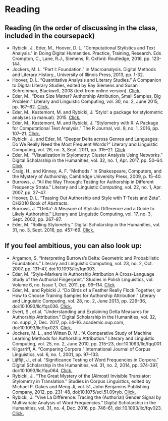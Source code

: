 # Reading

## Reading (in the order of discussing in the class, included in the coursepack)
* Rybicki, J., Eder, M., Hoover, D. L. "Computational Stylistics and Text Analysis." in Doing Digital Humanities. Practice, Training, Research. Eds Crompton, C., Lane, R.J., Siemens, R. Oxford: Routledge, 2016, pp. 123-144.  
* Jockers, M. L. “Part I: Foundation.” in Macroanalysis. Digital Methods and Literary History., University of Illinois Press, 2013, pp. 1-32.  
* Hoover, D. L. “Quantitative Analysis and Literary Studies.” A Companion to Digital Literary Studies, edited by Ray Siemens and Susan Schreibman, Blackwell, 2008 (text from online version). [Click.](http://digitalhumanities.org:3030/companion/view?docId=blackwell/9781405148641/9781405148641.xml&chunk.id=ss1-6-9&toc.depth=1&toc.id=ss1-6-9&brand=9781405148641_brand)  
* Eder, M.. “Does Size Matter? Authorship Attribution, Small Samples, Big Problem.” Literary and Linguistic Computing, vol. 30, no. 2, June 2015, pp. 167–82. [Click.](https://github.com/computationalstylistics/preprints/blob/master/Eder_Does_size_matter.pdf)
* Eder, M., Kestemont, M. and Rybicki, J. ‘Stylo’: a package for stylometric analyses (a manual). 2015. [Click.](https://4bc8d809-a-62cb3a1a-s-sites.googlegroups.com/site/computationalstylistics/stylo/stylo_howto.pdf?attachauth=ANoY7cocbE3WcOqr6FeLUxzPwxzaYjZKsOFk-KdQ45rFQYmQ3F43-N3oYPkdp8r489__FD4sXKD13Y0YijJfA_DDblNqpFUVwHiEOWg_OSuFDsON3Pe9zzgSI4Yb8c6x7EbT2tAul6Mr8iTFUs9TpkksCekDNNPbDfA9svXbo_RxQM0PeSUqdrbwU-t_VrKyW9MqUsrvF5DB6MqVBLNdf420TsH8Te3kJuCMTCz5cr9bOuZrDzJdh1s%3D&attredirects=0)
* Eder, M., Kestemont, M. and Rybicki, J. “Stylometry with R: A Package for Computational Text Analysis.” The R Journal, vol. 8, no. 1, 2016, pp. 107–21. [Click.](https://journal.r-project.org/archive/2016/RJ-2016-007/RJ-2016-007.pdf)  
* Rybicki, J., and Eder, M. “Deeper Delta across Genres and Languages: Do We Really Need the Most Frequent Words?” Literary and Linguistic Computing, vol. 26, no. 3, Sept. 2011, pp. 315–21. [Click](https://github.com/computationalstylistics/preprints/blob/master/Rybicki%20Eder%20Deeper%20Delta%20LLC%20corrected%20and%20submitted.pdf)   
* Eder, M.. “Visualization in Stylometry: Cluster Analysis Using Networks.” Digital Scholarship in the Humanities, vol. 32, no. 1, Apr. 2017, pp. 50–64. [Click](https://github.com/computationalstylistics/preprints/blob/master/m-eder_visualization_in_stylometry.pdf)   
* Craig, H., and Kinney, A. F. “Methods.” in Shakespeare, Computers, and the Mystery of Authorship, Cambridge University Press, 2009, p. 15-40.
* Burrows, J. “All the Way Through: Testing for Authorship in Different Frequency Strata.” Literary and Linguistic Computing, vol. 22, no. 1, Apr. 2007, pp. 27–47.  
* Hoover, D. L. “Teasing Out Authorship and Style with T-Tests and Zeta”. DH2010 Book of Abstracts.  
* Burrows, J. “‘Delta’: A Measure of Stylistic Difference and a Guide to Likely Authorship.” Literary and Linguistic Computing, vol. 17, no. 3, Sept. 2002, pp. 267–87.  
* Eder, M. “Rolling Stylometry.” Digital Scholarship in the Humanities, vol. 31, no. 3, Sept. 2016, pp. 457–69. [Click.](https://github.com/computationalstylistics/preprints/blob/master/Eder_Rolling_stylometry_draft.pdf) 

## If you feel ambitious, you can also look up:
* Argamon, S. “Interpreting Burrows’s Delta: Geometric and Probabilistic Foundations.” Literary and Linguistic Computing, vol. 23, no. 2, Oct. 2007, pp. 131–47, doi:10.1093/llc/fqn003.  
* Eder, M. “Style-Markers in Authorship Attribution A Cross-Language Study of the Authorial Fingerprint.” Studies in Polish Linguistics, vol. Volume 6, no. Issue 1, Oct. 2011, pp. 99–114. [Click](https://github.com/computationalstylistics/preprints/blob/master/Eder_Style-markers_SLP.pdf) 
* Eder, M., and Rybicki J. “Do Birds of a Feather Really Flock Together, or How to Choose Training Samples for Authorship Attribution.” Literary and Linguistic Computing, vol. 28, no. 2, June 2013, pp. 229–36, doi:10.1093/llc/fqs036. [Click.](https://github.com/computationalstylistics/preprints/blob/master/Eder-Rybicki_How_to_choose.pdf) 
* Evert, S., et al. “Understanding and Explaining Delta Measures for Authorship Attribution.” Digital Scholarship in the Humanities, vol. 32, no. suppl_2, Dec. 2017, pp. ii4–16. academic.oup.com, doi:10.1093/llc/fqx023. [Click.](https://academic.oup.com/dsh/article/32/suppl_2/ii4/3865676)  
* Jockers, M. L., and Witten D. M.. “A Comparative Study of Machine Learning Methods for Authorship Attribution.” Literary and Linguistic Computing, vol. 25, no. 2, June 2010, pp. 215–23, doi:10.1093/llc/fqq001.  
* Kilgarriff, A. “Comparing Corpora.” International Journal of Corpus Linguistics, vol. 6, no. 1, 2001, pp. 97–133.  
* Lijffijt, J., et al. “Significance Testing of Word Frequencies in Corpora.” Digital Scholarship in the Humanities, vol. 31, no. 2, 2014, pp. 374-397, doi:10.1093/llc/fqu064. [Click.](https://academic.oup.com/dsh/article/31/2/374/2462752)  
* Rybicki, J.. “The Great Mystery of the (Almost) Invisible Translator: Stylometry in Translation.” Studies in Corpus Linguistics, edited by Michael P. Oakes and Meng Ji, vol. 51, John Benjamins Publishing Company, 2012, pp. 231–48, doi:10.1075/scl.51.09ryb. [Click.](https://github.com/computationalstylistics/preprints/blob/master/Rybicki%20Great%20Mystery.pdf) 
* Rybicki, J. “Vive La Différence: Tracing the (Authorial) Gender Signal by Multivariate Analysis of Word Frequencies.” Digital Scholarship in the Humanities, vol. 31, no. 4, Dec. 2016, pp. 746–61, doi:10.1093/llc/fqv023. [Click.](https://github.com/computationalstylistics/preprints/blob/master/Rybicki%20Difference%20preprint.pdf) 
